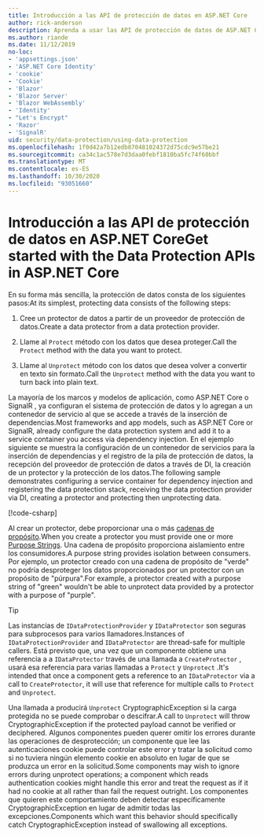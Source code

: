 ```yaml
---
title: Introducción a las API de protección de datos en ASP.NET Core
author: rick-anderson
description: Aprenda a usar las API de protección de datos de ASP.NET Core para proteger y desproteger los datos de una aplicación.
ms.author: riande
ms.date: 11/12/2019
no-loc:
- 'appsettings.json'
- 'ASP.NET Core Identity'
- 'cookie'
- 'Cookie'
- 'Blazor'
- 'Blazor Server'
- 'Blazor WebAssembly'
- 'Identity'
- "Let's Encrypt"
- 'Razor'
- 'SignalR'
uid: security/data-protection/using-data-protection
ms.openlocfilehash: 1f0d42a7b12edb870481024372d75cdc9e57be21
ms.sourcegitcommit: ca34c1ac578e7d3daa0febf1810ba5fc74f60bbf
ms.translationtype: MT
ms.contentlocale: es-ES
ms.lasthandoff: 10/30/2020
ms.locfileid: "93051660"
---
```

# <a name="get-started-with-the-data-protection-apis-in-aspnet-core"></a><span data-ttu-id="a097e-103">Introducción a las API de protección de datos en ASP.NET Core</span><span class="sxs-lookup"><span data-stu-id="a097e-103">Get started with the Data Protection APIs in ASP.NET Core</span></span>

<a name="security-data-protection-getting-started"></a>

<span data-ttu-id="a097e-104">En su forma más sencilla, la protección de datos consta de los siguientes pasos:</span><span class="sxs-lookup"><span data-stu-id="a097e-104">At its simplest, protecting data consists of the following steps:</span></span>

1. <span data-ttu-id="a097e-105">Cree un protector de datos a partir de un proveedor de protección de datos.</span><span class="sxs-lookup"><span data-stu-id="a097e-105">Create a data protector from a data protection provider.</span></span>

2. <span data-ttu-id="a097e-106">Llame al `Protect` método con los datos que desea proteger.</span><span class="sxs-lookup"><span data-stu-id="a097e-106">Call the `Protect` method with the data you want to protect.</span></span>

3. <span data-ttu-id="a097e-107">Llame al `Unprotect` método con los datos que desea volver a convertir en texto sin formato.</span><span class="sxs-lookup"><span data-stu-id="a097e-107">Call the `Unprotect` method with the data you want to turn back into plain text.</span></span>

<span data-ttu-id="a097e-108">La mayoría de los marcos y modelos de aplicación, como ASP.NET Core o SignalR , ya configuran el sistema de protección de datos y lo agregan a un contenedor de servicio al que se accede a través de la inserción de dependencias.</span><span class="sxs-lookup"><span data-stu-id="a097e-108">Most frameworks and app models, such as ASP.NET Core or SignalR, already configure the data protection system and add it to a service container you access via dependency injection.</span></span> <span data-ttu-id="a097e-109">En el ejemplo siguiente se muestra la configuración de un contenedor de servicios para la inserción de dependencias y el registro de la pila de protección de datos, la recepción del proveedor de protección de datos a través de DI, la creación de un protector y la protección de los datos.</span><span class="sxs-lookup"><span data-stu-id="a097e-109">The following sample demonstrates configuring a service container for dependency injection and registering the data protection stack, receiving the data protection provider via DI, creating a protector and protecting then unprotecting data.</span></span>

[!code-csharp[](../../security/data-protection/using-data-protection/samples/protectunprotect.cs?highlight=26,34,35,36,37,38,39,40)]

<span data-ttu-id="a097e-110">Al crear un protector, debe proporcionar una o más [cadenas de propósito](xref:security/data-protection/consumer-apis/purpose-strings).</span><span class="sxs-lookup"><span data-stu-id="a097e-110">When you create a protector you must provide one or more [Purpose Strings](xref:security/data-protection/consumer-apis/purpose-strings).</span></span> <span data-ttu-id="a097e-111">Una cadena de propósito proporciona aislamiento entre los consumidores.</span><span class="sxs-lookup"><span data-stu-id="a097e-111">A purpose string provides isolation between consumers.</span></span> <span data-ttu-id="a097e-112">Por ejemplo, un protector creado con una cadena de propósito de "verde" no podría desproteger los datos proporcionados por un protector con un propósito de "púrpura".</span><span class="sxs-lookup"><span data-stu-id="a097e-112">For example, a protector created with a purpose string of "green" wouldn't be able to unprotect data provided by a protector with a purpose of "purple".</span></span>

>[!TIP]
> <span data-ttu-id="a097e-113">Las instancias de `IDataProtectionProvider` y `IDataProtector` son seguras para subprocesos para varios llamadores.</span><span class="sxs-lookup"><span data-stu-id="a097e-113">Instances of `IDataProtectionProvider` and `IDataProtector` are thread-safe for multiple callers.</span></span> <span data-ttu-id="a097e-114">Está previsto que, una vez que un componente obtiene una referencia a a `IDataProtector` través de una llamada a `CreateProtector` , usará esa referencia para varias llamadas a `Protect` y `Unprotect` .</span><span class="sxs-lookup"><span data-stu-id="a097e-114">It's intended that once a component gets a reference to an `IDataProtector` via a call to `CreateProtector`, it will use that reference for multiple calls to `Protect` and `Unprotect`.</span></span>
>
><span data-ttu-id="a097e-115">Una llamada a producirá `Unprotect` CryptographicException si la carga protegida no se puede comprobar o descifrar.</span><span class="sxs-lookup"><span data-stu-id="a097e-115">A call to `Unprotect` will throw CryptographicException if the protected payload cannot be verified or deciphered.</span></span> <span data-ttu-id="a097e-116">Algunos componentes pueden querer omitir los errores durante las operaciones de desprotección; un componente que lee las autenticaciones cookie puede controlar este error y tratar la solicitud como si no tuviera ningún elemento cookie en absoluto en lugar de que se produzca un error en la solicitud.</span><span class="sxs-lookup"><span data-stu-id="a097e-116">Some components may wish to ignore errors during unprotect operations; a component which reads authentication cookies might handle this error and treat the request as if it had no cookie at all rather than fail the request outright.</span></span> <span data-ttu-id="a097e-117">Los componentes que quieren este comportamiento deben detectar específicamente CryptographicException en lugar de admitir todas las excepciones.</span><span class="sxs-lookup"><span data-stu-id="a097e-117">Components which want this behavior should specifically catch CryptographicException instead of swallowing all exceptions.</span></span>
